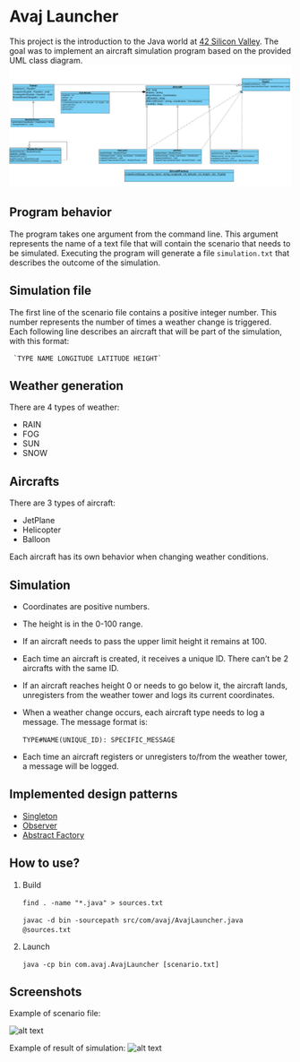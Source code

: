 # Avaj Launcher
This project is the introduction to the Java world at [42 Silicon Valley](https://www.42.us.org). The goal was to implement an aircraft simulation program based on the provided UML class diagram. 
![alt text](https://github.com/kdenisova/Screenshots/blob/master/avaj_uml.jpg)


## Program behavior
The program takes one argument from the command line. This argument represents the name of a text file that will contain the scenario that needs to be simulated. Executing the program will generate a file `simulation.txt` that describes the outcome of the simulation.

## Simulation file
The first line of the scenario file contains a positive integer number. This number represents the number of times a weather change is triggered. Each following line describes an aircraft that will be part of the simulation, with this format: 
     
     `TYPE NAME LONGITUDE LATITUDE HEIGHT`

## Weather generation
There are 4 types of weather:
* RAIN 
* FOG
* SUN
* SNOW

## Aircrafts
There are 3 types of aircraft:
* JetPlane 
* Helicopter
* Balloon

Each aircraft has its own behavior when changing weather conditions.

## Simulation
* Coordinates are positive numbers.
* The height is in the 0-100 range.
* If an aircraft needs to pass the upper limit height it remains at 100.
* Each time an aircraft is created, it receives a unique ID. There can’t be 2 aircrafts with the same ID.
* If an aircraft reaches height 0 or needs to go below it, the aircraft lands, unregisters from the weather tower and logs its current coordinates.
* When a weather change occurs, each aircraft type needs to log a message. The message format is:

     `TYPE#NAME(UNIQUE_ID): SPECIFIC_MESSAGE`

* Each time an aircraft registers or unregisters to/from the weather tower, a message will be logged.

## Implemented design patterns

* [Singleton](https://refactoring.guru/design-patterns/singleton)
* [Observer](https://refactoring.guru/design-patterns/observer)
* [Abstract Factory](https://refactoring.guru/design-patterns/abstract-factory)


## How to use?

1. Build

     `find . -name "*.java" > sources.txt`
     
     `javac -d bin -sourcepath src/com/avaj/AvajLauncher.java @sources.txt`

2. Launch

     `java -cp bin com.avaj.AvajLauncher [scenario.txt]`

## Screenshots

Example of scenario file:

![alt text](https://github.com/kdenisova/avaj-launcher/screenshots/scenario)

Example of result of simulation:
![alt text](https://github.com/kdenisova/avaj-launcher/screenshots/simulation)

